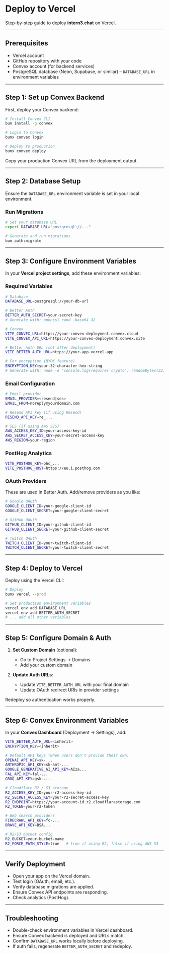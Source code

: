 # Deploy to Vercel

Step-by-step guide to deploy **intern3.chat** on Vercel.

---

## Prerequisites

* Vercel account
* GitHub repository with your code
* Convex account (for backend services)
* PostgreSQL database (Neon, Supabase, or similar) – `DATABASE_URL` in environment variables

---

## Step 1: Set up Convex Backend

First, deploy your Convex backend:

```bash
# Install Convex CLI
bun install -g convex

# Login to Convex
bunx convex login

# Deploy to production
bunx convex deploy
```

Copy your production Convex URL from the deployment output.

---

## Step 2: Database Setup

Ensure the `DATABASE_URL` environment variable is set in your local environment.

### Run Migrations

```bash
# Set your database URL
export DATABASE_URL="postgresql://..."

# Generate and run migrations
bun auth:migrate
```

---

## Step 3: Configure Environment Variables

In your **Vercel project settings**, add these environment variables:

### Required Variables

```bash
# Database
DATABASE_URL=postgresql://your-db-url

# Better Auth
BETTER_AUTH_SECRET=your-secret-key
# Generate with: openssl rand -base64 32

# Convex
VITE_CONVEX_URL=https://your-convex-deployment.convex.cloud
VITE_CONVEX_API_URL=https://your-convex-deployment.convex.site

# Better Auth URL (set after deployment)
VITE_BETTER_AUTH_URL=https://your-app.vercel.app

# For encryption (BYOK feature)
ENCRYPTION_KEY=your-32-character-hex-string
# Generate with: node -e "console.log(require('crypto').randomBytes(32).toString('hex'))"
```

### Email Configuration

```bash
# Email provider
EMAIL_PROVIDER=<resend|ses>
EMAIL_FROM=noreply@yourdomain.com

# Resend API key (if using Resend)
RESEND_API_KEY=re_...

# SES (if using AWS SES)
AWS_ACCESS_KEY_ID=your-access-key-id
AWS_SECRET_ACCESS_KEY=your-secret-access-key
AWS_REGION=your-region
```

### PostHog Analytics

```bash
VITE_POSTHOG_KEY=phc_...
VITE_POSTHOG_HOST=https://eu.i.posthog.com
```

### OAuth Providers

These are used in Better Auth. Add/remove providers as you like:

```bash
# Google OAuth
GOOGLE_CLIENT_ID=your-google-client-id
GOOGLE_CLIENT_SECRET=your-google-client-secret

# GitHub OAuth
GITHUB_CLIENT_ID=your-github-client-id
GITHUB_CLIENT_SECRET=your-github-client-secret

# Twitch OAuth
TWITCH_CLIENT_ID=your-twitch-client-id
TWITCH_CLIENT_SECRET=your-twitch-client-secret
```

---

## Step 4: Deploy to Vercel

Deploy using the Vercel CLI:

```bash
# Deploy
bunx vercel --prod

# Set production environment variables
vercel env add DATABASE_URL
vercel env add BETTER_AUTH_SECRET
# ... add all other variables
```

---

## Step 5: Configure Domain & Auth

1. **Set Custom Domain** (optional):

   * Go to Project Settings → Domains
   * Add your custom domain

2. **Update Auth URLs**:

   * Update `VITE_BETTER_AUTH_URL` with your final domain
   * Update OAuth redirect URIs in provider settings

Redeploy so authentication works properly.

---

## Step 6: Convex Environment Variables

In your **Convex Dashboard** (Deployment → Settings), add:

```bash
VITE_BETTER_AUTH_URL=<inherit>
ENCRYPTION_KEY=<inherit>

# Default API keys (when users don't provide their own)
OPENAI_API_KEY=sk-...
ANTHROPIC_API_KEY=sk-ant-...
GOOGLE_GENERATIVE_AI_API_KEY=AIza...
FAL_API_KEY=fal-...
GROQ_API_KEY=gsk-...

# Cloudflare R2 / S3 storage
R2_ACCESS_KEY_ID=your-r2-access-key-id
R2_SECRET_ACCESS_KEY=your-r2-secret-access-key
R2_ENDPOINT=https://your-account-id.r2.cloudflarestorage.com
R2_TOKEN=your-r2-token

# Web search providers
FIRECRAWL_API_KEY=fc-...
BRAVE_API_KEY=BSA...

# R2/S3 bucket config
R2_BUCKET=your-bucket-name
R2_FORCE_PATH_STYLE=true   # true if using R2, false if using AWS S3
```

---

## Verify Deployment

* Open your app on the Vercel domain.
* Test login (OAuth, email, etc.).
* Verify database migrations are applied.
* Ensure Convex API endpoints are responding.
* Check analytics (PostHog).

---

## Troubleshooting

* Double-check environment variables in Vercel dashboard.
* Ensure Convex backend is deployed and URLs match.
* Confirm `DATABASE_URL` works locally before deploying.
* If auth fails, regenerate `BETTER_AUTH_SECRET` and redeploy.
